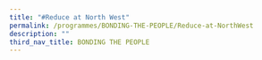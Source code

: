 ```yaml
---
title: "#Reduce at North West"
permalink: /programmes/BONDING-THE-PEOPLE/Reduce-at-NorthWest
description: ""
third_nav_title: BONDING THE PEOPLE
---
```


